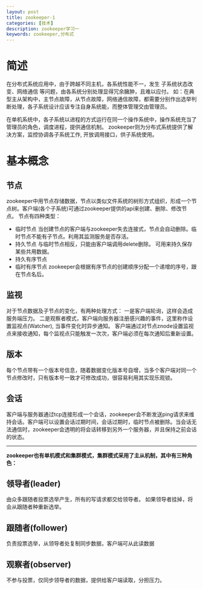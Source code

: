 ```yaml
---
layout: post
title: zookeeper-1
categories: [技术]
description: zookeeper学习一
keywords: zookeeper,分布式
---
```


# 简述

  在分布式系统应用中，由于跨越不同主机，各系统性能不一，发生 子系统状态改变、网络通信 等问题，由各系统分别处理显得冗余臃肿，且难以应付。 如：在典型主从架构中，主节点故障，从节点故障，网络通信故障，都需要分别作出选举判断处理，各子系统设计应该专注自身系统能，而整体管理交由管理员。   

  在单机系统中，各子系统以进程的方式运行在同一个操作系统中，操作系统充当了管理员的角色，调度进程，提供通信机制。   zookeeper则为分布式系统提供了解决方案，监控协调各子系统工作, 开放调用接口，供子系统使用。
	
# 基本概念

## 节点

zookeeper中用节点存储数据，节点以类似文件系统的树形方式组织，形成一个节点树。客户端(各个子系统)可通过zookeeper提供的api来创建、删除、修改节点。
节点有四种类型：

- 临时节点
  当创建节点的客户端与zookeeper失去连接式，节点会自动删除。临时节点不能有子节点。利用其监测服务是否存活。
- 持久节点
  与临时节点相反，只能由客户端调用delete删除。 可用来持久保存某些共用数据。
- 持久有序节点
- 临时有序节点
  zookeeper会根据有序节点的创建顺序分配一个递增的序号，跟在节点名后。

## 监视

  对于节点数据及子节点的变化，有两种处理方式： 一是客户端轮询，这样会造成服务端压力。 二是观察者模式，客户端向服务器注册感兴趣的事件，这里称作设置监视点(Watcher), 当事件变化时异步通知。 客户端通过对节点znode设置监视点来接收通知，每个监视点只能触发一次次，客户端必须在每次通知后重新设置。

## 版本
  每个节点带有一个版本号信息，随着数据变化版本号自增，当多个客户端对同一个节点修改时，只有版本号一致才可修改成功，很容易利用其实现乐观锁。

## 会话
  客户端与服务器通过tcp连接形成一个会话，zookeeper会不断发送ping请求来维持会话。客户端可以设置会话过期时间，会话过期时，临时节点被删除。当会话无法通信时，zookeeper会透明的将会话转移到另外一个服务器，并且保持之前会话的状态。

---

**zookeeper也有单机模式和集群模式，集群模式采用了主从机制，其中有三种角色：**

## 领导者(leader)

  由众多跟随者投票选举产生，所有的写请求都交给领导者。 如果领导者挂掉，将会从跟随者种重新选举。
  
## 跟随者(follower)

  负责投票选举，从领导者处复制同步数据，客户端可从此读数据
  
## 观察者(observer)

  不参与投票，仅同步领导者的数据，提供给客户端读取，分担压力。
